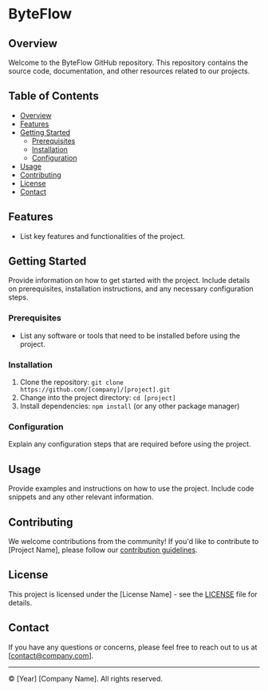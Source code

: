 # ByteFlow 


## Overview

Welcome to the ByteFlow GitHub repository. This repository contains the source code, documentation, and other resources related to our projects.

## Table of Contents

- [Overview](#overview)
- [Features](#features)
- [Getting Started](#getting-started)
  - [Prerequisites](#prerequisites)
  - [Installation](#installation)
  - [Configuration](#configuration)
- [Usage](#usage)
- [Contributing](#contributing)
- [License](#license)
- [Contact](#contact)

## Features

- List key features and functionalities of the project.

## Getting Started

Provide information on how to get started with the project. Include details on prerequisites, installation instructions, and any necessary configuration steps.

### Prerequisites

- List any software or tools that need to be installed before using the project.

### Installation

1. Clone the repository: `git clone https://github.com/[company]/[project].git`
2. Change into the project directory: `cd [project]`
3. Install dependencies: `npm install` (or any other package manager)

### Configuration

Explain any configuration steps that are required before using the project.

## Usage

Provide examples and instructions on how to use the project. Include code snippets and any other relevant information.

## Contributing

We welcome contributions from the community! If you'd like to contribute to [Project Name], please follow our [contribution guidelines](CONTRIBUTING.md).

## License

This project is licensed under the [License Name] - see the [LICENSE](LICENSE) file for details.

## Contact

If you have any questions or concerns, please feel free to reach out to us at [contact@company.com].

---

© [Year] [Company Name]. All rights reserved.
